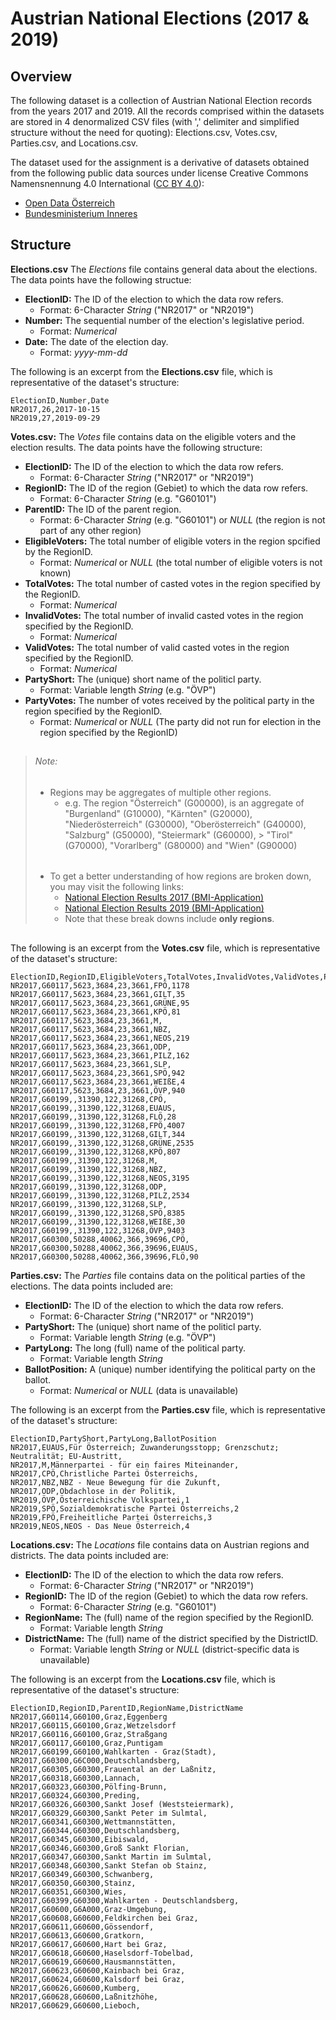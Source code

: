# Austrian National Elections (2017 & 2019)

## Overview

The following dataset is a collection of Austrian National Election records from the years 2017 and 2019. All the records comprised within the datasets are stored in 4 denormalized CSV files (with ',' delimiter and simplified structure without the need for quoting): Elections.csv, Votes.csv, Parties.csv, and Locations.csv.

The dataset used for the assignment is a derivative of datasets obtained from the following public data sources under license Creative Commons Namensnennung 4.0 International ([CC BY 4.0][3]):
* [Open Data Österreich][1]
* [Bundesministerium Inneres][2]

[1]: https://www.data.gv.at/
[2]: https://www.bmi.gv.at/
[3]: https://creativecommons.org/licenses/by/4.0/deed.de


## Structure
**Elections.csv** The *Elections* file contains general data about the elections. The data points have the following structue:

* **ElectionID:**  The ID of the election to which the data row refers.
  * Format: 6-Character *String* ("NR2017" or "NR2019")
* **Number:** The sequential number of the election's legislative period.
  * Format: *Numerical*
* **Date:** The date of the election day.
  * Format: *yyyy-mm-dd*

The following is an excerpt from the **Elections.csv** file, which is representative of the dataset's structure:

```
ElectionID,Number,Date
NR2017,26,2017-10-15
NR2019,27,2019-09-29
```

**Votes.csv:**  The *Votes* file contains data on the eligible voters and the election results. The data points have the following structure:

* **ElectionID:** The ID of the election to which the data row refers.
  * Format: 6-Character *String* ("NR2017" or "NR2019")
* **RegionID:** The ID of the region (Gebiet) to which the data row refers.
  * Format: 6-Character *String* (e.g. "G60101")
* **ParentID:** The ID of the parent region.
  * Format: 6-Character *String* (e.g. "G60101") or *NULL* (the region is not part of any other region)
* **EligibleVoters:** The total number of eligible voters in the region spcified by the RegionID.
  * Format: *Numerical* or *NULL* (the total number of eligible voters is not known)
* **TotalVotes:** The total number of casted votes in the region specified by the RegionID.
  * Format: *Numerical*
* **InvalidVotes:** The total number of invalid casted votes in the region specified by the RegionID.
  * Format: *Numerical*
* **ValidVotes:** The total number of valid casted votes in the region specified by the RegionID.
  * Format: *Numerical*
* **PartyShort:** The (unique) short name of the politicl party.
  * Format: Variable length *String* (e.g. "ÖVP")
* **PartyVotes:** The number of votes received by the political party in the region specified by the RegionID.
  * Format: *Numerical* or *NULL* (The party did not run for election in the region specified by the RegionID)

> ##
> ###### Note:
> * Regions may be aggregates of multiple other regions.
>   * e.g. The region "Österreich" (G00000), is an aggregate of "Burgenland" (G10000), "Kärnten" (G20000), "Niederösterreich" (G30000), 
>"Oberösterreich" (G40000), "Salzburg" (G50000), "Steiermark" (G60000), > "Tirol" (G70000), "Vorarlberg" (G80000) and "Wien" (G90000)
>
> ######
> * To get a better understanding of how regions are broken down, you may visit the following links:
>   * [National Election Results 2017 (BMI-Application)][3]
>   * [National Election Results 2019 (BMI-Application)][4]
>   * Note that these break downs include **only regions**.
> ##

[3]: https://bundeswahlen.gv.at/2017/
[4]: https://bundeswahlen.gv.at/2019/


The following is an excerpt from the **Votes.csv** file, which is representative of the dataset's structure:

```
ElectionID,RegionID,EligibleVoters,TotalVotes,InvalidVotes,ValidVotes,PartyShort,PartyVotes
NR2017,G60117,5623,3684,23,3661,FPÖ,1178
NR2017,G60117,5623,3684,23,3661,GILT,35
NR2017,G60117,5623,3684,23,3661,GRÜNE,95
NR2017,G60117,5623,3684,23,3661,KPÖ,81
NR2017,G60117,5623,3684,23,3661,M,
NR2017,G60117,5623,3684,23,3661,NBZ,
NR2017,G60117,5623,3684,23,3661,NEOS,219
NR2017,G60117,5623,3684,23,3661,ODP,
NR2017,G60117,5623,3684,23,3661,PILZ,162
NR2017,G60117,5623,3684,23,3661,SLP,
NR2017,G60117,5623,3684,23,3661,SPÖ,942
NR2017,G60117,5623,3684,23,3661,WEIßE,4
NR2017,G60117,5623,3684,23,3661,ÖVP,940
NR2017,G60199,,31390,122,31268,CPÖ,
NR2017,G60199,,31390,122,31268,EUAUS,
NR2017,G60199,,31390,122,31268,FLÖ,28
NR2017,G60199,,31390,122,31268,FPÖ,4007
NR2017,G60199,,31390,122,31268,GILT,344
NR2017,G60199,,31390,122,31268,GRÜNE,2535
NR2017,G60199,,31390,122,31268,KPÖ,807
NR2017,G60199,,31390,122,31268,M,
NR2017,G60199,,31390,122,31268,NBZ,
NR2017,G60199,,31390,122,31268,NEOS,3195
NR2017,G60199,,31390,122,31268,ODP,
NR2017,G60199,,31390,122,31268,PILZ,2534
NR2017,G60199,,31390,122,31268,SLP,
NR2017,G60199,,31390,122,31268,SPÖ,8385
NR2017,G60199,,31390,122,31268,WEIßE,30
NR2017,G60199,,31390,122,31268,ÖVP,9403
NR2017,G60300,50288,40062,366,39696,CPÖ,
NR2017,G60300,50288,40062,366,39696,EUAUS,
NR2017,G60300,50288,40062,366,39696,FLÖ,90
```

**Parties.csv:** The *Parties* file contains data on the political parties of the elections. The data points included are:

* **ElectionID:** The ID of the election to which the data row refers.
  * Format: 6-Character *String* ("NR2017" or "NR2019")
* **PartyShort:** The (unique) short name of the politicl party.
  * Format: Variable length *String* (e.g. "ÖVP")
* **PartyLong:** The long (full) name of the political party.
  * Format: Variable length *String*
* **BallotPosition:** A (unique) number identifying the political party on the ballot.
  * Format: *Numerical* or *NULL* (data is unavailable)

The following is an excerpt from the **Parties.csv** file, which is representative of the dataset's structure:

```
ElectionID,PartyShort,PartyLong,BallotPosition
NR2017,EUAUS,Für Österreich; Zuwanderungsstopp; Grenzschutz; Neutralität; EU-Austritt,
NR2017,M,Männerpartei - für ein faires Miteinander,
NR2017,CPÖ,Christliche Partei Österreichs,
NR2017,NBZ,NBZ - Neue Bewegung für die Zukunft,
NR2017,ODP,Obdachlose in der Politik,
NR2019,ÖVP,Österreichische Volkspartei,1
NR2019,SPÖ,Sozialdemokratische Partei Österreichs,2
NR2019,FPÖ,Freiheitliche Partei Österreichs,3
NR2019,NEOS,NEOS - Das Neue Österreich,4
```

**Locations.csv:** The *Locations* file contains data on Austrian regions and districts. The data points included are:

* **ElectionID:** The ID of the election to which the data row refers.
  * Format: 6-Character *String* ("NR2017" or "NR2019")
* **RegionID:** The ID of the region (Gebiet) to which the data row refers.
  * Format: 6-Character *String* (e.g. "G60101")
* **RegionName:** The (full) name of the region specified by the RegionID.
  * Format: Variable length *String*
* **DistrictName:** The (full) name of the district specified by the DistrictID.
  * Format: Variable length *String* or *NULL* (district-specific data is unavailable)

The following is an excerpt from the **Locations.csv** file, which is representative of the dataset's structure:

```
ElectionID,RegionID,ParentID,RegionName,DistrictName
NR2017,G60114,G60100,Graz,Eggenberg
NR2017,G60115,G60100,Graz,Wetzelsdorf
NR2017,G60116,G60100,Graz,Straßgang
NR2017,G60117,G60100,Graz,Puntigam
NR2017,G60199,G60100,Wahlkarten - Graz(Stadt),
NR2017,G60300,G6C000,Deutschlandsberg,
NR2017,G60305,G60300,Frauental an der Laßnitz,
NR2017,G60318,G60300,Lannach,
NR2017,G60323,G60300,Pölfing-Brunn,
NR2017,G60324,G60300,Preding,
NR2017,G60326,G60300,Sankt Josef (Weststeiermark),
NR2017,G60329,G60300,Sankt Peter im Sulmtal,
NR2017,G60341,G60300,Wettmannstätten,
NR2017,G60344,G60300,Deutschlandsberg,
NR2017,G60345,G60300,Eibiswald,
NR2017,G60346,G60300,Groß Sankt Florian,
NR2017,G60347,G60300,Sankt Martin im Sulmtal,
NR2017,G60348,G60300,Sankt Stefan ob Stainz,
NR2017,G60349,G60300,Schwanberg,
NR2017,G60350,G60300,Stainz,
NR2017,G60351,G60300,Wies,
NR2017,G60399,G60300,Wahlkarten - Deutschlandsberg,
NR2017,G60600,G6A000,Graz-Umgebung,
NR2017,G60608,G60600,Feldkirchen bei Graz,
NR2017,G60611,G60600,Gössendorf,
NR2017,G60613,G60600,Gratkorn,
NR2017,G60617,G60600,Hart bei Graz,
NR2017,G60618,G60600,Haselsdorf-Tobelbad,
NR2017,G60619,G60600,Hausmannstätten,
NR2017,G60623,G60600,Kainbach bei Graz,
NR2017,G60624,G60600,Kalsdorf bei Graz,
NR2017,G60626,G60600,Kumberg,
NR2017,G60628,G60600,Laßnitzhöhe,
NR2017,G60629,G60600,Lieboch,
```
